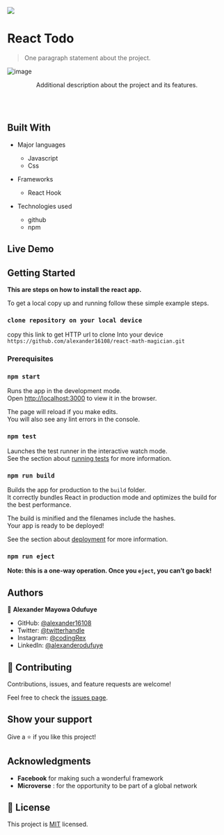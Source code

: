 ![](https://img.shields.io/badge/Microverse-blueviolet)

# React Todo

> One paragraph statement about the project.


![image](https://user-images.githubusercontent.com/60612329/141441841-dcfeb89a-919e-4bcc-b24d-0a42c801b2d3.png)


<p align="center">Additional description about the project and its features.</p>

<br/>
<br/>

## Built With

- Major languages
  - Javascript
  - Css

- Frameworks
  - React Hook

- Technologies used
  - github
  - npm

## Live Demo

<!-- [Live Demo Link](https://livedemo.com) -->


## Getting Started

**This are steps on how to install the react app.**



To get a local copy up and running follow these simple example steps.

### `clone repository on your local device`

copy this link to get HTTP url to clone Into your device `https://github.com/alexander16108/react-math-magician.git`


### Prerequisites

### `npm start`

Runs the app in the development mode.\
Open [http://localhost:3000](http://localhost:3000) to view it in the browser.

The page will reload if you make edits.\
You will also see any lint errors in the console.

### `npm test`

Launches the test runner in the interactive watch mode.\
See the section about [running tests](https://facebook.github.io/create-react-app/docs/running-tests) for more information.

### `npm run build`

Builds the app for production to the `build` folder.\
It correctly bundles React in production mode and optimizes the build for the best performance.

The build is minified and the filenames include the hashes.\
Your app is ready to be deployed!

See the section about [deployment](https://facebook.github.io/create-react-app/docs/deployment) for more information.

### `npm run eject`

**Note: this is a one-way operation. Once you `eject`, you can’t go back!**



## Authors

👤 **Alexander Mayowa Odufuye**

- GitHub: [@alexander16108](https://github.com/alexander16108)
- Twitter: [@twitterhandle](https://twitter.com/twitterhandle)
- Instagram: [@codingRex](https://www.instagram.com/codingrex)
- LinkedIn: [@alexanderodufuye](https://linkedin.com/in/linkedinhandle)


## 🤝 Contributing

Contributions, issues, and feature requests are welcome!

Feel free to check the [issues page](https://github.com/alexander16108/react-math-magician/issues/new).

## Show your support

Give a ⭐️ if you like this project!

## Acknowledgments

- **Facebook** for making such a wonderful framework
- **Microverse** : for the opportunity to be part of a global network


## 📝 License

This project is [MIT](https://github.com/alexander16108/react-math-magician/blob/component/LICENSE) licensed.
